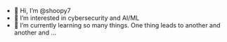 - 👋 Hi, I’m @shoopy7
- 👀 I’m interested in cybersecurity and AI/ML 
- 🌱 I’m currently learning so many things.  One thing leads to another and another and ...

<!---
shoopy7/shoopy7 is a ✨ special ✨ repository because its `README.md` (this file) appears on your GitHub profile.
You can click the Preview link to take a look at your changes.
--->
